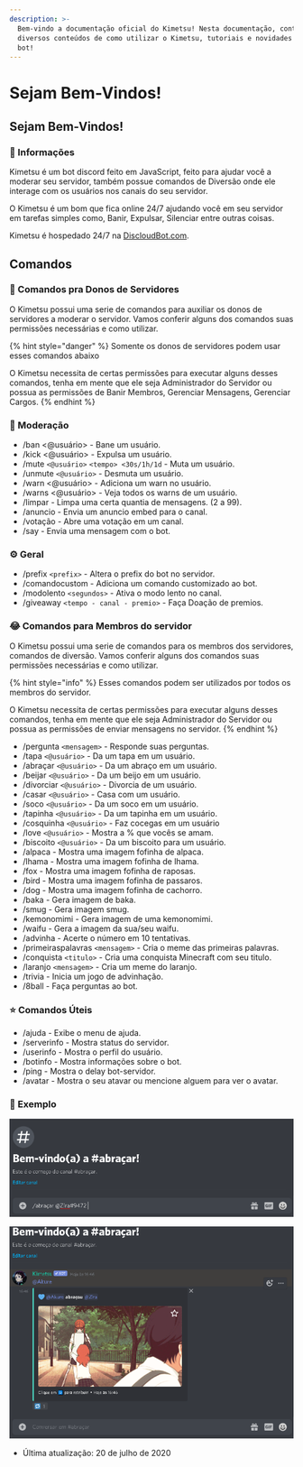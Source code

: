 ```yaml
---
description: >-
  Bem-vindo a documentação oficial do Kimetsu! Nesta documentação, conterá
  diversos conteúdos de como utilizar o Kimetsu, tutoriais e novidades sobre o
  bot!
---
```


# Sejam Bem-Vindos!

## Sejam Bem-Vindos!

### 📜 Informações

Kimetsu é um bot discord feito em JavaScript, feito para ajudar você a moderar seu servidor, também possue comandos de Diversão onde ele interage com os usuários nos canais do seu servidor.

O Kimetsu é um bom que fica online 24/7 ajudando você em seu servidor em tarefas simples como, Banir, Expulsar, Silenciar entre outras coisas.

Kimetsu é hospedado 24/7 na [DiscloudBot.com](https://discloudbot.com/).

## Comandos

### 🔧 Comandos pra Donos de Servidores

O Kimetsu possui uma serie de comandos para auxiliar os donos de servidores a moderar o servidor. Vamos conferir alguns dos comandos suas permissões necessárias e como utilizar.

{% hint style="danger" %}
Somente os donos de servidores podem usar esses comandos abaixo

O Kimetsu necessita de certas permissões para executar alguns desses comandos, tenha em mente que ele seja Administrador do Servidor ou possua as permissões de Banir Membros, Gerenciar Mensagens, Gerenciar Cargos.
{% endhint %}

### 🔧 Moderação

* /ban &lt;@usuário&gt;  - Bane um usuário. 
* /kick &lt;@usuário&gt;  - Expulsa um usuário. 
* /mute `<@usuário>` `<tempo> <30s/1h/1d` - Muta um usuário. 
* /unmute `<@usuário>` - Desmuta um usuário.
* /warn &lt;@usuário&gt;  - Adiciona um warn no usuário. 
* /warns &lt;@usuário&gt; - Veja todos os warns de um usuário. 
* /limpar  - Limpa uma certa quantia de mensagens. \(2 a 99\). 
* /anuncio   - Envia um anuncio embed para o canal. 
* /votação   - Abre uma votação em um canal. 
* /say - Envia uma mensagem com o bot.

### ⚙️ Geral

* /prefix `<prefix>` - Altera o prefix do bot no servidor. 
* /comandocustom - Adiciona um comando customizado ao bot. 
* /modolento `<segundos>` - Ativa o modo lento no canal.
* /giveaway `<tempo - canal - premio>` - Faça Doação de premios.

### 😂 Comandos para Membros do servidor

O Kimetsu possui uma serie de comandos para os membros dos servidores, comandos de diversão. Vamos conferir alguns dos comandos suas permissões necessárias e como utilizar.

{% hint style="info" %}
Esses comandos podem ser utilizados por todos os membros do servidor.

O Kimetsu necessita de certas permissões para executar alguns desses comandos, tenha em mente que ele seja Administrador do Servidor ou possua as permissões de enviar mensagens no servidor.
{% endhint %}

* /pergunta `<mensagem>` - Responde suas perguntas. 
* /tapa `<@usuário>` - Da um tapa em um usuário. 
* /abraçar `<@usuário>` - Da um abraço em um usuário. 
* /beijar `<@usuário>` - Da um beijo em um usuário. 
* /divorciar `<@usuário>` - Divorcia de um usuário. 
* /casar `<@usuário>` - Casa com um usuário.
* /soco `<@usuário>` - Da um soco em um usuário. 
* /tapinha `<@usuário>` - Da um tapinha em um usuário. 
* /cosquinha `<@usuário>` - Faz cocegas em um usuário 
* /love `<@usuário>` - Mostra a % que vocês se amam. 
* /biscoito `<@usuário>` - Da um biscoito para um usuário.
* /alpaca - Mostra uma imagem fofinha de alpaca.
* /lhama - Mostra uma imagem fofinha de lhama.
* /fox - Mostra uma imagem fofinha de raposas. 
* /bird - Mostra uma imagem fofinha de passaros. 
* /dog - Mostra uma imagem fofinha de cachorro. 
* /baka - Gera imagem de baka. 
* /smug - Gera imagem smug. 
* /kemonomimi - Gera imagem de uma kemonomimi. 
* /waifu - Gera a imagem da sua/seu waifu. 
* /advinha - Acerte o número em 10 tentativas.
* /primeiraspalavras `<mensagem>` - Cria o meme das primeiras palavras.
* /conquista `<titulo>` - Cria uma conquista Minecraft com seu titulo.
* /laranjo `<mensagem>` - Cria um meme do laranjo. 
* /trivia - Inicia um jogo de advinhação. 
* /8ball - Faça perguntas ao bot.

### ⭐ Comandos Úteis

* /ajuda - Exibe o menu de ajuda. 
* /serverinfo - Mostra status do servidor. 
* /userinfo - Mostra o perfil do usuário. 
* /botinfo - Mostra informações sobre o bot. 
* /ping - Mostra o delay bot-servidor. 
* /avatar - Mostra o seu atavar ou mencione alguem para ver o avatar.

### 🚀 Exemplo

![/abra&#xE7;ar @usu&#xE1;rio](.gitbook/assets/abracar.png)

![/abra&#xE7;ar @usu&#xE1;rio](.gitbook/assets/abracar2.png)

* Última atualização: 20 de julho de 2020

